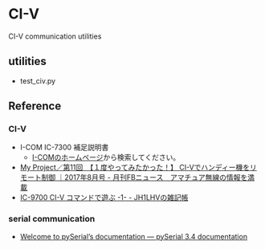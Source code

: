# CI-V
CI-V communication utilities

## utilities
- test_civ.py

## Reference
### CI-V
- I-COM IC-7300 補足説明書
    - [I-COMのホームページ](https://www.icom.co.jp/support/personal/)から検索してください。
- [My Project／第11回　【１度やってみたかった！】 CI-Vでハンディー機をリモート制御 ｜2017年8月号 - 月刊FBニュース　アマチュア無線の情報を満載](https://www.fbnews.jp/201708/myproject/)
- [IC-9700 CI-V コマンドで遊ぶ -1- - JH1LHVの雑記帳](https://www.jh1lhv.tokyo/entry/2022/09/18/192531)

### serial communication
- [Welcome to pySerial’s documentation — pySerial 3.4 documentation](https://pyserial.readthedocs.io/en/latest/index.html)
